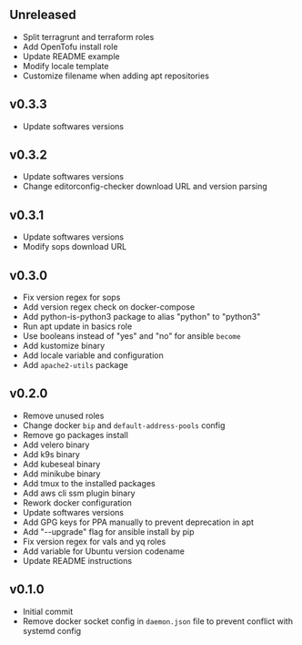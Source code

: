 ## Unreleased

- Split terragrunt and terraform roles
- Add OpenTofu install role
- Update README example
- Modify locale template
- Customize filename when adding apt repositories


## v0.3.3

- Update softwares versions


## v0.3.2

- Update softwares versions
- Change editorconfig-checker download URL and version parsing


## v0.3.1

- Update softwares versions
- Modify sops download URL


## v0.3.0

- Fix version regex for sops
- Add version regex check on docker-compose
- Add python-is-python3 package to alias "python" to "python3"
- Run apt update in basics role
- Use booleans instead of "yes" and "no" for ansible `become`
- Add kustomize binary
- Add locale variable and configuration
- Add `apache2-utils` package


## v0.2.0

- Remove unused roles
- Change docker `bip` and `default-address-pools` config
- Remove go packages install
- Add velero binary
- Add k9s binary
- Add kubeseal binary
- Add minikube binary
- Add tmux to the installed packages
- Add aws cli ssm plugin binary
- Rework docker configuration
- Update softwares versions
- Add GPG keys for PPA manually to prevent deprecation in apt
- Add "--upgrade" flag for ansible install by pip
- Fix version regex for vals and yq roles
- Add variable for Ubuntu version codename
- Update README instructions


## v0.1.0

- Initial commit
- Remove docker socket config in `daemon.json` file to prevent conflict with systemd config
